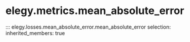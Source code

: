 
# elegy.metrics.mean_absolute_error
::: elegy.losses.mean_absolute_error.mean_absolute_error
    selection:
        inherited_members: true